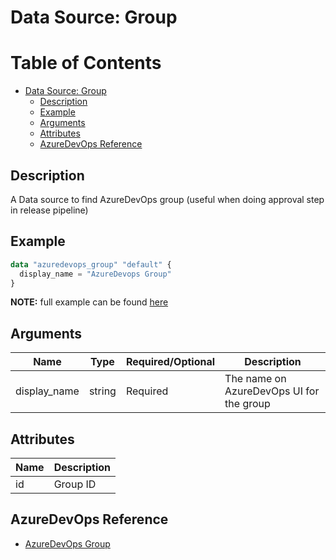 # Data Source: Group

Table of Contents
=================

   * [Data Source: Group](#data-source-group)
      * [Description](#description)
      * [Example](#example)
      * [Arguments](#arguments)
      * [Attributes](#attributes)
      * [AzureDevOps Reference](#azuredevops-reference)

## Description

A Data source to find AzureDevOps group (useful when doing approval step in release pipeline)

## Example

```terraform
data "azuredevops_group" "default" {
  display_name = "AzureDevops Group"
}
```

**NOTE:** full example can be found [here](../../examples/d/group/main.tf)

## Arguments

| Name | Type | Required/Optional | Description |
|------|------|-------------------|-------------|
| display_name | string | Required | The name on AzureDevOps UI for the group |

## Attributes

| Name | Description |
|------|-------------|
| id | Group ID | 

## AzureDevOps Reference

- [AzureDevOps Group](https://docs.microsoft.com/en-us/azure/devops/organizations/security/permissions?view=azure-devops&tabs=preview-page)
